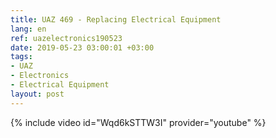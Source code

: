 ```yaml
---
title: UAZ 469 - Replacing Electrical Equipment
lang: en
ref: uazelectronics190523
date: 2019-05-23 03:00:01 +03:00
tags:
- UAZ
- Electronics
- Electrical Equipment
layout: post
---
```


{% include video id="Wqd6kSTTW3I" provider="youtube" %}
